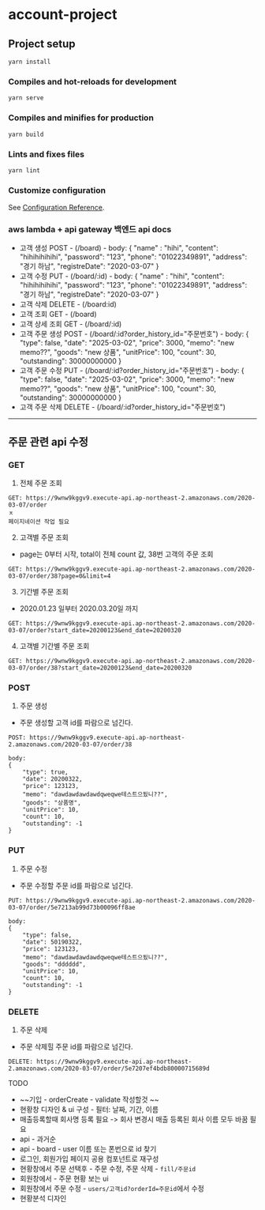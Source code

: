 # account-project

## Project setup
```
yarn install
```

### Compiles and hot-reloads for development
```
yarn serve
```

### Compiles and minifies for production
```
yarn build
```

### Lints and fixes files
```
yarn lint

```

### Customize configuration
See [Configuration Reference](https://cli.vuejs.org/config/).


### aws lambda + api gateway 백엔드 api docs

- 고객 생성 POST - (/board) -
body: {
	"name" : "hihi",
	"content": "hihihihihihi",
	"password": "123",
	"phone": "01022349891",
	"address": "경기 하남",
	"registreDate": "2020-03-07"
}
- 고객 수정 PUT - (/board/:id) -
body: {
	"name" : "hihi",
	"content": "hihihihihihi",
	"password": "123",
	"phone": "01022349891",
	"address": "경기 하남",
	"registreDate": "2020-03-07"
}
- 고객 삭제 DELETE - (/board:id)
- 고객 조회 GET - (/board)
- 고객 상세 조회 GET - (/board/:id)
- 고객 주문 생성 POST - (/board/:id?order_history_id="주문번호") -
body: {
	"type": false,
	"date": "2025-03-02",
	"price": 3000,
	"memo": "new memo??",
	"goods": "new 상품",
	"unitPrice": 100,
	"count": 30,
	"outstanding": 30000000000
}
- 고객 주문 수정 PUT - (/board/:id?order_history_id="주문번호") -
body: {
	"type": false,
	"date": "2025-03-02",
	"price": 3000,
	"memo": "new memo??",
	"goods": "new 상품",
	"unitPrice": 100,
	"count": 30,
	"outstanding": 30000000000
}
- 고객 주문 삭제 DELETE - (/board/:id?order_history_id="주문번호")



---
## 주문 관련 api 수정

### GET

1. 전체 주문 조회
```
GET: https://9wnw9kggv9.execute-api.ap-northeast-2.amazonaws.com/2020-03-07/order
ㅈ
페이지네이션 작업 필요
```
2. 고객별 주문 조회
- page는 0부터 시작, total이 전체 count 값, 38번 고객의 주문 조회
```
GET: https://9wnw9kggv9.execute-api.ap-northeast-2.amazonaws.com/2020-03-07/order/38?page=0&limit=4

```

3. 기간별 주문 조회
- 2020.01.23 일부터 2020.03.20일 까지
```
GET: https://9wnw9kggv9.execute-api.ap-northeast-2.amazonaws.com/2020-03-07/order?start_date=20200123&end_date=20200320

```

4. 고객별 기간별 주문 조회
```
GET: https://9wnw9kggv9.execute-api.ap-northeast-2.amazonaws.com/2020-03-07/order/38?start_date=20200123&end_date=20200320
```

### POST
1. 주문 생성
- 주문 생성할 고객 id를 파람으로 넘긴다.
```
POST: https://9wnw9kggv9.execute-api.ap-northeast-2.amazonaws.com/2020-03-07/order/38

body:
{
	"type": true,
	"date": 20200322,
	"price": 123123,
	"memo": "dawdawdawdawdqweqwe테스트으됬니??",
	"goods": "상품명",
	"unitPrice": 10,
	"count": 10,
	"outstanding": -1
}
```

### PUT
1. 주문 수정
- 주문 수정할 주문 id를 파람으로 넘긴다.
```
PUT: https://9wnw9kggv9.execute-api.ap-northeast-2.amazonaws.com/2020-03-07/order/5e7213ab99d73b00096ff8ae

body:
{
	"type": false,
	"date": 50190322,
	"price": 123123,
	"memo": "dawdawdawdawdqweqwe테스트으됬니??",
	"goods": "dddddd",
	"unitPrice": 10,
	"count": 10,
	"outstanding": -1
}
```

### DELETE
1. 주문 삭제
- 주문 삭제힐 주문 id를 파람으로 넘긴다.
```
DELETE: https://9wnw9kggv9.execute-api.ap-northeast-2.amazonaws.com/2020-03-07/order/5e7207ef4bdb80000715689d
```



TODO
- ~~기입 - orderCreate - validate 작성할것 ~~
- 현황창 디자인 & ui 구성 - 필터: 날짜, 기간, 이름
- 매출등록할때 회사명 등록 필요 -> 회사 변경시 매출 등록된 회사 이름 모두 바꿈 필요
- api - 과거순
- api - board - user 이름 또는 폰번으로 id 찾기
- 로그인, 회원가입 페이지 공용 컴포넌트로 재구성
- 현황창에서 주문 선택후 - 주문 수정, 주문 삭제 - `fill/주문id`
- 회원창에서 - 주문 현황 보는 ui
- 회원창에서 주문 수정 - `users/고객id?orderId=주문id`에서 수정
- 현황분석 디자인


